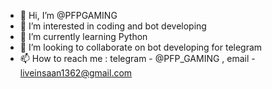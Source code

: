 - 👋 Hi, I’m @PFPGAMING
- 👀 I’m interested in coding and bot developing 
- 🌱 I’m currently learning Python
- 💞️ I’m looking to collaborate on bot developing for telegram
- 📫 How to reach me : telegram - @PFP_GAMING
                       ,  email - liveinsaan1362@gmail.com                      
<!---
PFPGAMING/PFPGAMING is a ✨ special ✨ repository because its `README.md` (this file) appears on your GitHub profile.
You can click the Preview link to take a look at your changes.
--->

